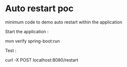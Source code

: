 # Auto restart poc

minimum code to demo auto restart within the application

Start the application : 

mvn verify spring-boot:run

Test : 

curl -X POST localhost:8080/restart